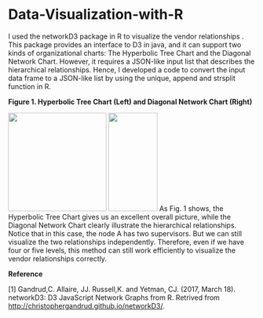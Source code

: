 # Data-Visualization-with-R

I used the networkD3 package in R to visualize the vendor relationships .
This package provides an interface to D3 in java, and it can support two kinds
of organizational charts: The Hyperbolic Tree Chart and the Diagonal Network
Chart. However, it requires a JSON-like input list that describes the
hierarchical relationships. Hence, I developed a code to convert the input data
frame to a JSON-like list by using the unique, append and strsplit function in
R.


**Figure 1. Hyperbolic Tree Chart (Left) and Diagonal Network Chart (Right)**

<img width=200px height=200px src="https://github.com/yipinlyu/Data-Visualization-wth-R/blob/master/demo5.png"></img> 
<img width=100px height=200px src="https://github.com/yipinlyu/Data-Visualization-wth-R/blob/master/demo5.png"></img> 
As Fig. 1 shows, the Hyperbolic Tree Chart gives us an excellent overall
picture, while the Diagonal Network Chart clearly illustrate the hierarchical
relationships. Notice that in this case, the node A has two supervisors. But we
can still visualize the two relationships independently. Therefore, even if we
have four or five levels, this method can still work efficiently to visualize
the vendor relationships correctly.

**Reference**

[1] 	Gandrud,C. Allaire, JJ. Russell,K. and Yetman, CJ. (2017, March 18). networkD3: D3 JavaScript Network Graphs from R. Retrived from http://christophergandrud.github.io/networkD3/.
